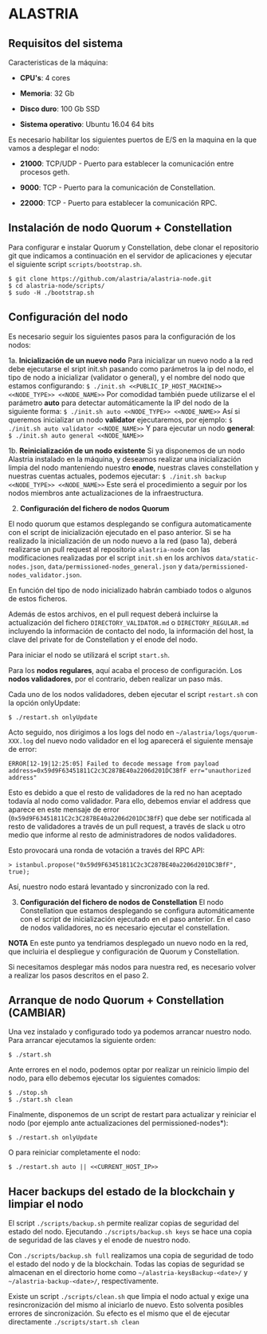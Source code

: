 # ALASTRIA #

## Requisitos del sistema

Caracteristicas de la máquina:

* **CPU's**: 4 cores

* **Memoria**: 32 Gb

* **Disco duro**: 100 Gb SSD

* **Sistema operativo**: Ubuntu 16.04 64 bits

Es necesario habilitar los siguientes puertos de E/S en la maquina en la que vamos a desplegar el nodo:

* **21000**: TCP/UDP - Puerto para establecer la comunicación entre procesos geth.

* **9000**: TCP - Puerto para la comunicación de Constellation.

* **22000**: TCP - Puerto para establecer la comunicación RPC.

## Instalación de nodo Quorum + Constellation

Para configurar e instalar Quorum y Constellation, debe clonar el repositorio git que indicamos a continuación en el servidor de aplicaciones y ejecutar el siguiente script `scripts/bootstrap.sh`.

```
$ git clone https://github.com/alastria/alastria-node.git
$ cd alastria-node/scripts/
$ sudo -H ./bootstrap.sh
```

## Configuración del nodo
 Es necesario seguir los siguientes pasos para la configuración de los nodos:

1a. **Inicialización de un nuevo nodo**
Para inicializar un nuevo nodo a la red debe ejecutarse el sript init.sh pasando como parámetros la ip del nodo, el tipo de nodo a inicializar (validator o general), y el nombre del nodo que estamos configurando:
	```
	$ ./init.sh <<PUBLIC_IP_HOST_MACHINE>> <<NODE_TYPE>> <<NODE_NAME>>
	```
Por comodidad también puede utilizarse el el parámetro **auto** para detectar automáticamente la IP del nodo de la siguiente forma:
	```
	$ ./init.sh auto <<NODE_TYPE>> <<NODE_NAME>>
	```
Así si queremos inicializar un nodo **validator** ejecutaremos, por ejemplo: 
	```
	$ ./init.sh auto validator <<NODE_NAME>>
	```
Y para ejecutar un nodo **general**:
	```
	$ ./init.sh auto general <<NODE_NAME>>
	```

1b. **Reinicialización de un nodo existente**
Si ya disponemos de un nodo Alastria instalado en la máquina, y deseamos realizar una inicialización limpia del nodo manteniendo nuestro **enode**, nuestras claves constellation y nuestras cuentas actuales, podemos ejecutar:
    ```
	$ ./init.sh backup <<NODE_TYPE>> <<NODE_NAME>>
	```
Este será el procedimiento a seguir por los nodos miembros ante actualizaciones de la infraestructura.

2. **Configuración del fichero de nodos Quorum**

El nodo quorum que estamos desplegando se configura automaticamente con el script de inicialización ejecutado en el paso anterior. Si se ha realizado la inicialización de un nodo nuevo a la red (paso 1a), deberá realizarse un pull request al repositorio `alastria-node` con las modificaciones realizadas por el script `init.sh` en los archivos `data/static-nodes.json`, `data/permissioned-nodes_general.json` y `data/permissioned-nodes_validator.json`.

En función del tipo de nodo inicializado habrán cambiado todos o algunos de estos ficheros.

Además de estos archivos, en el pull request deberá incluirse la actualización del fichero `DIRECTORY_VALIDATOR.md` o `DIRECTORY_REGULAR.md` incluyendo la información de contacto del nodo, la información del host, la clave del private for de Constellation y el enode del nodo.

Para iniciar el nodo se utilizará el script `start.sh`.

Para los **nodos regulares**, aquí acaba el proceso de configuración. Los **nodos validadores**, por el contrario, deben realizar un paso más. 

Cada uno de los nodos validadores, deben ejecutar el script `restart.sh` con la opción onlyUpdate:
```
$ ./restart.sh onlyUpdate
```

Acto seguido, nos dirigimos a los logs del nodo en `~/alastria/logs/quorum-XXX.log` del nuevo nodo validador en el log aparecerá el siguiente mensaje de error:
```
ERROR[12-19|12:25:05] Failed to decode message from payload    address=0x59d9F63451811C2c3C287BE40a2206d201DC3BfF err="unauthorized address"
```
Esto es debido a que el resto de validadores de la red no han aceptado todavía al nodo como validador. Para ello, debemos enviar el address que aparece en este mensaje de error (`0x59d9F63451811C2c3C287BE40a2206d201DC3BfF`) que debe ser notificada al resto de validadores a través de un pull request, a través de slack u otro medio que informe al resto de administradores de nodos validadores.

Esto provocará una ronda de votación a través del RPC API:

```
> istanbul.propose("0x59d9F63451811C2c3C287BE40a2206d201DC3BfF", true);
```

Así, nuestro nodo estará levantado y sincronizado con la red.

3. **Configuración del fichero de nodos de Constellation**
	El nodo Constellation que estamos desplegando se configura automáticamente con el script de inicialización ejecutado en el paso anterior. 
    En el caso de nodos validadores, no	es necesario ejecutar el constellation.

**NOTA**
En este punto ya tendriamos desplegado un nuevo nodo en la red, que incluiria el despliegue y configuración de Quorum y Constellation.

Si necesitamos desplegar más nodos para nuestra red, es necesario volver a realizar los pasos descritos en el paso 2.

## Arranque de nodo Quorum + Constellation (CAMBIAR)
Una vez instalado y configurado todo ya podemos arrancar nuestro nodo. Para arrancar ejecutamos la siguiente orden:
```
$ ./start.sh
```
Ante errores en el nodo, podemos optar por realizar un reinicio limpio del nodo, para ello debemos ejecutar los siguientes comados:
```
$ ./stop.sh
$ ./start.sh clean
```
Finalmente, disponemos de un script de restart para actualizar y reiniciar el nodo (por ejemplo ante actualizaciones del permissioned-nodes*):
```
$ ./restart.sh onlyUpdate
```
O para reiniciar completamente
el nodo:
```
$ ./restart.sh auto || <<CURRENT_HOST_IP>>
```

## Hacer backups del estado de la blockchain y limpiar el nodo
El script `./scripts/backup.sh` permite realizar copias de seguridad del estado del nodo.
Ejecutando `./scripts/backup.sh keys` se hace una copia de seguridad de las claves
y el enode de nuestro nodo.

Con `./scripts/backup.sh full` realizamos una copia de seguridad 
de todo el estado del nodo y de la
blockchain. Todas las copias de seguridad se almacenan en el directorio home
como `~/alastria-keysBackup-<date>/` y `~/alastria-backup-<date>/`, respectivamente.

Existe un script `./scripts/clean.sh` que limpia el nodo actual y exige una resincronización
del mismo al iniciarlo de nuevo. Esto solventa posibles errores de sincronización.
Su efecto es el mismo que el de ejecutar directamente `./scripts/start.sh clean`

<!-- EN PROCESO DE REVISIÓN

## Build/Run with Docker

**NOTA**
Ejecución con Docker es muy experimental y se requiere ejecutar el contenedor en modo interactivo y desde allí ejecutar los scripts `init.sh` y `start.sh`.


Existen dos posibilidades cómo ejecutar **Quorum** y **Constellation** con [Docker](https://www.docker.com/):
- Primera posibilidad es la más fácil y depende de una imagen de Docker disponible en [Docker Hub](hub.docker.com). En este caso lo único que se requiere es ejecutar el siguiente comando:
```
docker run -it --rm --name alastria -p 9000:9000 -p 21000:21000 -p 22000:22000 -p 41000:41000 koubek/alastria-node bash
```

- La segundo opción supone de que la imagen se quiere construir por el usuario mismo y para ello sirve el fichero `Dockerfile`. Para crear la imagen propia hay que ejecutar el siguiente este commando desde la carpeta dónde se encuentra el mismo fichero `Dockerfile`:
```
docker build -t alastria .
```

Al tener la imagen preparada se puede ejecutar (ahora en forma experimental e interactiva solo):
```
docker run -it --rm --name alastria -p 9000:9000 -p 21000:21000 -p 22000:22000 -p 41000:41000 alastria bash
``` -->

